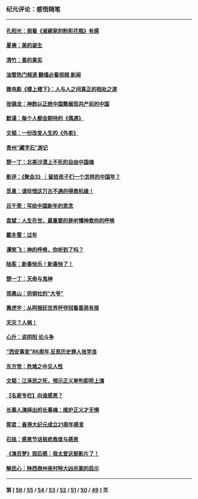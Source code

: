 ### 纪元评论：感悟随笔
---
#### [孔阳光：观看《淑颍家的粉彩花瓶》有感](../../pages/nsc1035/n13967929.md?04200330) 
#### [夏祷：美的诞生](../../pages/nsc1035/n13962321.md?04200330) 
#### [清竹：善的果实](../../pages/nsc1035/n13963980.md?04200330) 
#### [油管热门频道 翻墙必看视频 新闻](ok?04200330)
#### [微电影《楼上楼下》：人与人之间真正的相处之道](../../pages/nsc1035/n13944319.md?04200330) 
#### [张锡龙：神韵以正统中国舞展现共产前的中国](../../pages/nsc1035/n13939727.md?04200330) 
#### [默谨：每个人都会期待的《偶遇》](../../pages/nsc1035/n13939091.md?04200330) 
#### [文韬：一份改变人生的《外卖》](../../pages/nsc1035/n13931822.md?04200330) 
#### [贵州“藏字石”游记](../../pages/nsc1035/n13923310.md?04200330) 
#### [楚一丁：北美沙漠上不死的自由中国魂](../../pages/nsc1035/n13921879.md?04200330) 
#### [影评：《聚会3》｜留给孩子们一个怎样的中国年？](../../pages/nsc1035/n13919652.md?04200330) 
#### [觅真：请珍惜这万古不遇的得救机缘！](../../pages/nsc1035/n13917157.md?04200330) 
#### [吕千荣：写给中国新年的思念](../../pages/nsc1035/n13915103.md?04200330) 
#### [袁斌：人生在世，最重要的是听懂神救你的呼唤](../../pages/nsc1035/n13914636.md?04200330) 
#### [戴冬雪：过年](../../pages/nsc1035/n13913311.md?04200330) 
#### [谭笑飞：神的呼唤，你听到了吗？](../../pages/nsc1035/n13912603.md?04200330) 
#### [陆客：新春快乐！新春快了！](../../pages/nsc1035/n13911771.md?04200330) 
#### [楚一丁：天命与鬼神](../../pages/nsc1035/n13904371.md?04200330) 
#### [郑愚山：供销社的“大爷”](../../pages/nsc1035/n13904409.md?04200330) 
#### [惠虎宇：从阿根廷世界杯夺冠看善恶有报](../../pages/nsc1035/n13889438.md?04200330) 
#### [天灾？人祸！](../../pages/nsc1035/n13900104.md?04200330) 
#### [心升：说阴阳 论斗争](../../pages/nsc1035/n13885189.md?04200330) 
#### [“西安事变”86周年 反思历史罪人张学良](../../pages/nsc1035/n13882019.md?04200330) 
#### [东方觉：危难之中见人性](../../pages/nsc1035/n13881549.md?04200330) 
#### [文韬：江泽民之死，预示正义审判即将上演](../../pages/nsc1035/n13877698.md?04200330) 
#### [【名家专栏】向谁感恩？](../../pages/nsc1035/n13873797.md?04200330) 
#### [长春人演绎出的长春魂：维护正义才无惧](../../pages/nsc1035/n13871764.md?04200330) 
#### [郭君：香港大纪元成立21周年感言](../../pages/nsc1035/n13871269.md?04200330) 
#### [石铭：感恩节话慈悲救度与感恩](../../pages/nsc1035/n13869863.md?04200330) 
#### [《演员梦》观后感：我太爱这部影片了！](../../pages/nsc1035/n13866783.md?04200330) 
#### [解民心：陕西商州夜村特大凶杀案的启示](../../pages/nsc1035/n13865339.md?04200330) 

---
#### 第 [ [56](./56.md?04200330) / [55](./55.md?04200330) / [54](./54.md?04200330) / [53](./53.md?04200330) / [52](./52.md?04200330) / [51](./51.md?04200330) / [50](./50.md?04200330) / [49](./49.md?04200330) ] 页
